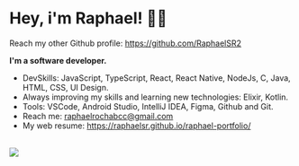# Hey, i'm Raphael!  👋😃

Reach my other Github profile: https://github.com/RaphaelSR2

**I'm a software developer.**

- DevSkills: JavaScript, TypeScript, React, React Native, NodeJs, C, Java, HTML, CSS, UI Design.
- Always improving my skills and learning new technologies: Elixir, Kotlin.
- Tools: VSCode, Android Studio, IntelliJ IDEA, Figma, Github and Git.
- Reach me: raphaelrochabcc@gmail.com
- My web resume: https://raphaelsr.github.io/raphael-portfolio/ 
</br> <br>
<p align="left">
  <a href="https://www.linkedin.com/in/raphael-rocha-903014103/" alt="Linkedin">
  <img src="https://img.shields.io/badge/-Linkedin-0e76a8?style=flat-square&logo=Linkedin&logoColor=white&link=LINK-DO-SEU-LINKEDIN" /></a>
</p>  
